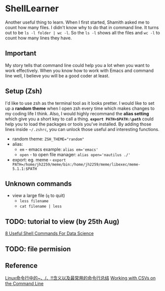 # ShellLearner
Another useful thing to learn. When I first started, Shamith asked me to count how many files. I didn't know why to do that in command line. It turns out to be `ls -l folder | wc -l`. So the `ls -l` shows all the files and `wc -l` to count how many lines they have.

## Important
My story tells that command line could help you a lot when you want to work effectively. When you know how to work with Emacs and command line well, I believe you will be a good coder at least.

## Setup (Zsh)
I'd like to use zsh as the terminal tool as it looks pretter. I would like to set up a **random theme** when I open zsh every time which makes changes to my coding life I think. Also, I would highly recommand the **alias setting** which give you a short key to call a thing. **`export PATH=$PATH:\path`** could help you to load the packages or tools you've installed.
By adding those lines inside `~/.zshrc`, you can unlock those useful and interesting functions.
- random theme: `ZSH_THEME="random"`
- alias: 
  - `em` - emacs example: `alias em='emacs'`
  - `open` - to open file manager: `alias open='nautilus ./'`
- export: eg. meme - `export PATH=/home/jh2259/meme/bin:/home/jh2259/meme/libexec/meme-5.1.1:$PATH`
## Unknown commands
- view a large file (`q` to quit)
  - `less filename`
  - `cat filename | less`

## TODO: tutorial to view (by 25th Aug)
[8 Useful Shell Commands For Data Science](https://www.datacamp.com/community/tutorials/shell-commands-data-scientist)
## TODO: file permision


## Reference
[Linux命令行中的~、/、!!含义以及最常用的命令行总结](https://www.jianshu.com/p/d9bbcb45ac95)
[Working with CSVs on the Command Line](https://bconnelly.net/posts/working_with_csvs_on_the_command_line/)
